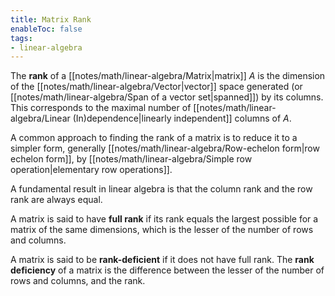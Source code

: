 ```yaml
---
title: Matrix Rank
enableToc: false
tags: 
- linear-algebra
---
```

Тhe **rank** of a [[notes/math/linear-algebra/Matrix|matrix]] $A$ is the dimension of the [[notes/math/linear-algebra/Vector|vector]] space generated (or [[notes/math/linear-algebra/Span of a vector set|spanned]]) by its columns. This corresponds to the maximal number of [[notes/math/linear-algebra/Linear (In)dependence|linearly independent]] columns of $A$.

A common approach to finding the rank of a matrix is to reduce it to a simpler form, generally [[notes/math/linear-algebra/Row-echelon form|row echelon form]], by [[notes/math/linear-algebra/Simple row operation|elementary row operations]]. 

A fundamental result in linear algebra is that the column rank and the row rank are always equal.

A matrix is said to have **full rank** if its rank equals the largest possible for a matrix of the same dimensions, which is the lesser of the number of rows and columns.

A matrix is said to be **rank-deficient** if it does not have full rank. The **rank deficiency** of a matrix is the difference between the lesser of the number of rows and columns, and the rank.